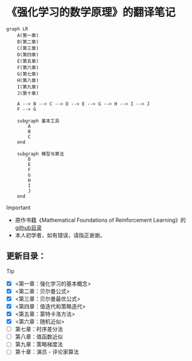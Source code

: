 # 《强化学习的数学原理》的翻译笔记

```mermaid
graph LR
    A(第一章)
    B(第二章)
    C(第三章)
    D(第四章)
    E(第五章)
    F(第六章)
    G(第七章)
    H(第八章)
    I(第九章)
    J(第十章)

    A --> B --> C --> D --> E --> G --> H --> I --> J
    F --> G

    subgraph 基本工具
        A
        B
        C
    end

    subgraph 模型与算法
        D
        E
        F
        G
        H
        I
        J
    end

```


> [!IMPORTANT]
> - 原作书籍《Mathematical Foundations of Reinforcement Learning》的 [github目录](https://github.com/MathFoundationRL/Book-Mathmatical-Foundation-of-Reinforcement-Learning)
> - 本人初学者，如有错误，请指正谢谢。

## 更新目录：

> [!TIP]
> - [x]   <第一章：强化学习的基本概念>
> - [x]   <第二章：贝尔曼公式>
> - [x]   <第三章：贝尔曼最优公式>
> - [x]   <第四章：值迭代和策略迭代>
> - [x]   <第五章：蒙特卡洛方法>
> - [x]   <第六章：随机近似>
> - [ ]   第七章：时序差分法
> - [ ]   第八章：值函数近似
> - [ ]   第九章：策略梯度法
> - [ ]   第十章：演员 - 评论家算法

